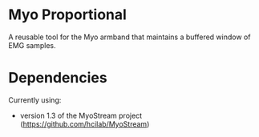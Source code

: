 # Myo Proportional

A reusable tool for the Myo armband that maintains a buffered window of EMG samples.

# Dependencies

Currently using:
  
  - version 1.3 of the MyoStream project (https://github.com/hcilab/MyoStream)
